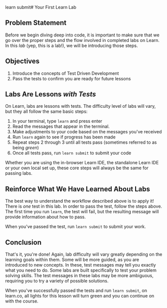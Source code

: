 learn submit# Your First Learn Lab

## Problem Statement

Before we begin diving deep into code, it is important to make sure that we go
over the proper steps and the flow involved in completed labs on Learn. In this
_lab_ (yep, this is a lab!), we will be introducing those steps.

## Objectives

1. Introduce the concepts of Test Driven Development
2. Pass the tests to confirm you are ready for future lessons

## Labs Are Lessons _with Tests_

On Learn, labs are lessons with tests. The difficulty level of labs will vary,
but they all follow the same basic steps:

1. In your terminal, type `learn` and press enter
2. Read the messages that appear in the terminal.
3. Make adjustments to your code based on the messages you've received
4. Run `learn` again to see if progress has been made
5. Repeat steps 2 through 3 until all tests pass (sometimes referred to as being _green_)
6. Once all tests pass, run `learn submit` to submit your code

Whether you are using the in-browser Learn IDE, the standalone Learn IDE or your
own local set up, these core steps will always be the same for passing labs.

## Reinforce What We Have Learned About Labs

The best way to understand the workflow described above is to apply it! There is
_one_ test in this lab.  In order to pass the test, follow the steps above. The
first time you run `learn`, the test will fail, but the resulting message will
provide information about how to pass.

When you've passed the test, run `learn submit` to submit your work.

## Conclusion

That's it, you're done! Again, lab difficulty will vary greatly depending on the
learning goals within them. Some will be more guided, as you are introduced to
new concepts. In these, test messages may tell you exactly what you need to do.
Some labs are built specifically to test your problem solving skills.  The test
messages in these labs may be more ambiguous, requiring you to try a variety of
possible solutions.

When you've successfully passed the tests and run `learn submit`, on learn.co,
all lights for this lesson will turn green and you can continue on with the
course.
